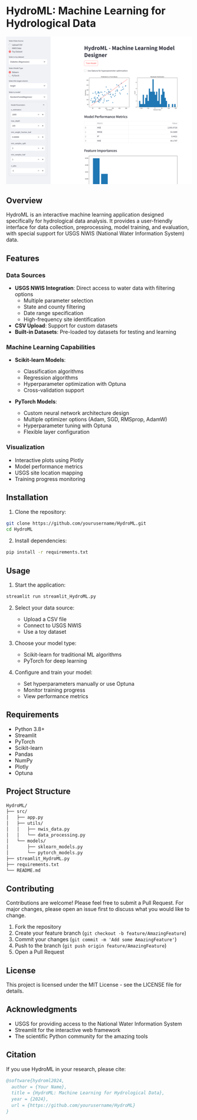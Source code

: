 # HydroML: Machine Learning for Hydrological Data

![HydroML Interface](hydroml.PNG)

## Overview
HydroML is an interactive machine learning application designed specifically for hydrological data analysis. It provides a user-friendly interface for data collection, preprocessing, model training, and evaluation, with special support for USGS NWIS (National Water Information System) data.

## Features

### Data Sources
- **USGS NWIS Integration**: Direct access to water data with filtering options
  - Multiple parameter selection
  - State and county filtering
  - Date range specification
  - High-frequency site identification
- **CSV Upload**: Support for custom datasets
- **Built-in Datasets**: Pre-loaded toy datasets for testing and learning

### Machine Learning Capabilities
- **Scikit-learn Models**:
  - Classification algorithms
  - Regression algorithms
  - Hyperparameter optimization with Optuna
  - Cross-validation support
  
- **PyTorch Models**:
  - Custom neural network architecture design
  - Multiple optimizer options (Adam, SGD, RMSprop, AdamW)
  - Hyperparameter tuning with Optuna
  - Flexible layer configuration

### Visualization
- Interactive plots using Plotly
- Model performance metrics
- USGS site location mapping
- Training progress monitoring

## Installation

1. Clone the repository:

```bash
git clone https://github.com/yourusername/HydroML.git
cd HydroML
```

2. Install dependencies:
```bash
pip install -r requirements.txt
```

## Usage

1. Start the application:
```bash
streamlit run streamlit_HydroML.py
```

2. Select your data source:
   - Upload a CSV file
   - Connect to USGS NWIS
   - Use a toy dataset

3. Choose your model type:
   - Scikit-learn for traditional ML algorithms
   - PyTorch for deep learning

4. Configure and train your model:
   - Set hyperparameters manually or use Optuna
   - Monitor training progress
   - View performance metrics

## Requirements
- Python 3.8+
- Streamlit
- PyTorch
- Scikit-learn
- Pandas
- NumPy
- Plotly
- Optuna

## Project Structure
```
HydroML/
├── src/
│   ├── app.py
│   ├── utils/
│   │   ├── nwis_data.py
│   │   └── data_processing.py
│   └── models/
│       ├── sklearn_models.py
│       └── pytorch_models.py
├── streamlit_HydroML.py
├── requirements.txt
└── README.md
```

## Contributing
Contributions are welcome! Please feel free to submit a Pull Request. For major changes, please open an issue first to discuss what you would like to change.

1. Fork the repository
2. Create your feature branch (`git checkout -b feature/AmazingFeature`)
3. Commit your changes (`git commit -m 'Add some AmazingFeature'`)
4. Push to the branch (`git push origin feature/AmazingFeature`)
5. Open a Pull Request

## License
This project is licensed under the MIT License - see the LICENSE file for details.

## Acknowledgments
- USGS for providing access to the National Water Information System
- Streamlit for the interactive web framework
- The scientific Python community for the amazing tools

## Citation
If you use HydroML in your research, please cite:
```bibtex
@software{hydroml2024,
  author = {Your Name},
  title = {HydroML: Machine Learning for Hydrological Data},
  year = {2024},
  url = {https://github.com/yourusername/HydroML}
}
```

